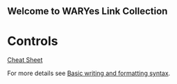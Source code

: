 ## Welcome to WARYes Link Collection

# Controls
[Cheat Sheet](https://discordapp.com/channels/721476014664056932/956582263779364934/958371451407323147)



For more details see [Basic writing and formatting syntax](https://docs.github.com/en/github/writing-on-github/getting-started-with-writing-and-formatting-on-github/basic-writing-and-formatting-syntax).

